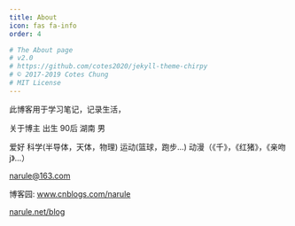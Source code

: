 ```yaml
---
title: About
icon: fas fa-info
order: 4

# The About page
# v2.0
# https://github.com/cotes2020/jekyll-theme-chirpy
# © 2017-2019 Cotes Chung
# MIT License
---
```


此博客用于学习笔记，记录生活，

关于博主
出生
90后 湖南 男


爱好
科学(半导体，天体，物理)
运动(篮球，跑步...)
动漫（《千》，《红猪》，《亲吻j》...）

narule@163.com

博客园: <a href="http://www.cnblogs.com/narule" target="_blank">www.cnblogs.com/narule</a>

<a href="http://www.narule.net/blog" target="_blank">narule.net/blog</a>
